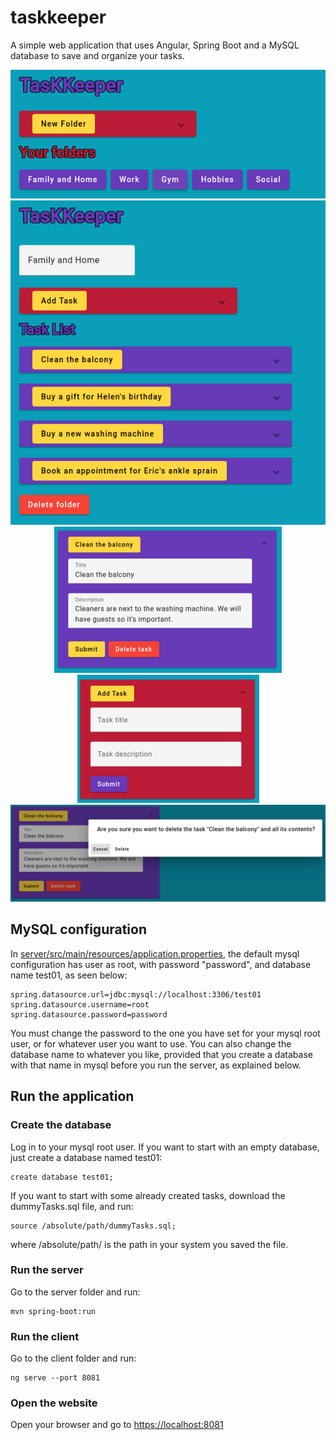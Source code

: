 # taskkeeper
A simple web application that uses Angular, Spring Boot and a MySQL database to save and organize your tasks.

<p align="center">
  <img src="https://github.com/alexandmi/taskkeeper/blob/main/screenshots/index.png?raw=true"/>
  <img src="https://github.com/alexandmi/taskkeeper/blob/main/screenshots/folder.png?raw=true"/>
  <img src="https://github.com/alexandmi/taskkeeper/blob/main/screenshots/open-task.png?raw=true"/>
  <img src="https://github.com/alexandmi/taskkeeper/blob/main/screenshots/add-task.png?raw=true"/>
  <img src="https://github.com/alexandmi/taskkeeper/blob/main/screenshots/delete-task.png?raw=true"/>
</p>


## MySQL configuration

In [server/src/main/resources/application.properties](https://github.com/alexandmi/taskkeeper/blob/main/server/src/main/resources/application.properties), the default mysql configuration has user as root, with password "password", and database name test01, as seen below:

	spring.datasource.url=jdbc:mysql://localhost:3306/test01
	spring.datasource.username=root
	spring.datasource.password=password

You must change the password to the one you have set for your mysql root user, or for whatever user you want to use. You can also change the database name to whatever you like, provided that you create a database with that name in mysql before you run the server, as explained below.

## Run the application
 
### Create the database
Log in to your mysql root user. If you want to start with an empty database, just create a database named test01:
	
	create database test01;

If you want to start with some already created tasks, download the dummyTasks.sql file, and run:

	source /absolute/path/dummyTasks.sql;

where /absolute/path/ is the path in your system you saved the file.

### Run the server
Go to the server folder and run:

	mvn spring-boot:run

### Run the client
Go to the client folder and run:

	ng serve --port 8081

### Open the website

Open your browser and  go to [https://localhost:8081](https://localhost:8081)
